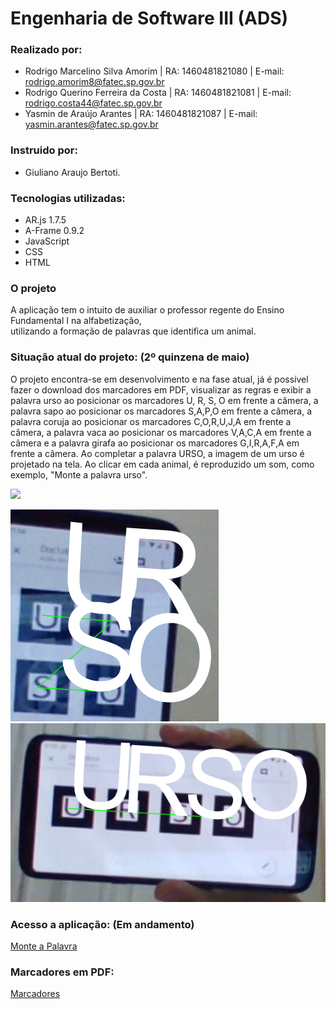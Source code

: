# Engenharia de Software III (ADS)

### Realizado por:
- Rodrigo Marcelino Silva Amorim | RA: 1460481821080 | E-mail: rodrigo.amorim8@fatec.sp.gov.br
- Rodrigo Querino Ferreira da Costa | RA: 1460481821081 | E-mail: rodrigo.costa44@fatec.sp.gov.br
- Yasmin de Araújo Arantes | RA: 1460481821087 | E-mail: yasmin.arantes@fatec.sp.gov.br
    
### Instruido por:
- Giuliano Araujo Bertoti.
 
### Tecnologias utilizadas: 
- AR.js 1.7.5  
- A-Frame 0.9.2  
- JavaScript
- CSS
- HTML

### O projeto 
  A aplicação tem o intuito de auxiliar o professor regente do Ensino Fundamental I na alfabetização,  
utilizando a formação de palavras que identifica um animal.

### Situação atual do projeto: (2º quinzena de maio)
   O projeto encontra-se em desenvolvimento e na fase atual, já é possível fazer o download dos marcadores em PDF, visualizar as regras e exibir a palavra urso ao posicionar os marcadores U, R, S, O em frente a câmera, a palavra sapo ao posicionar os marcadores S,A,P,O em frente a câmera, a palavra coruja ao posicionar os marcadores C,O,R,U,J,A em frente a câmera, a palavra vaca ao posicionar os marcadores V,A,C,A em frente a câmera e a palavra girafa ao posicionar os marcadores G,I,R,A,F,A em frente a câmera. Ao completar a palavra URSO, a imagem de um urso é projetado na tela. 
    Ao clicar em cada animal, é reproduzido um som, como exemplo, "Monte a palavra urso". 
  
[![](http://img.youtube.com/vi/gC8usXaUoq4/0.jpg)](http://www.youtube.com/watch?v=gC8usXaUoq4 "Monte a Palavra(Situação Atual)")

![Exemplo](captura2.PNG)
![Exemplo](Capturar.PNG)

### Acesso a aplicação: (Em andamento)
[Monte a Palavra](https://yasminaraujoarantes.github.io/EngenhariaSoftwareIII//Pages/index.html)

### Marcadores em PDF:
[Marcadores](https://github.com/yasminaraujoarantes/EngenhariaSoftwareIII/raw/master/Markers/Markers.pdf)

